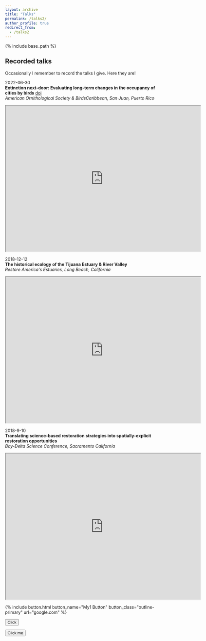 ```yaml
---
layout: archive
title: "Talks"
permalink: /talks2/
author_profile: true
redirect_from:
  - /talks2
---
```


{% include base_path %}

## Recorded talks

Occasionally I remember to record the talks I give. Here they are!

2022-06-30  
**Extinction next-door: Evaluating long-term changes in the occupancy of cities by birds** [doi](https://doi.org/10.5281/zenodo.7059491)  
*American Ornithological Society & BirdsCaribbean, San Juan, Puerto Rico*  
<iframe src="https://drive.google.com/file/d/17wn1oFZ4TNNZkaj2Xmyz39pND1os8C6S/preview" width="640" height="480" allow="autoplay"></iframe>  

2018-12-12  
**The historical ecology of the Tijuana Estuary & River Valley**  
*Restore America's Estuaries, Long Beach, California*  
<iframe src="https://drive.google.com/file/d/1BtJYkuLoWEMlz00dXuVZYOZbtq1_V1-T/preview" width="640" height="480" allow="autoplay"></iframe>  

2018-9-10  
**Translating science-based restoration strategies into spatially-explicit restoration opportunities**  
*Bay-Delta Science Conference, Sacramento California*  
<iframe src="https://drive.google.com/file/d/1HCjS24jJr5qcf9GeiOAqUkWcEfyXNJ7B/preview" width="640" height="480" allow="autoplay"></iframe>  

{% include button.html button_name="My1 Button" button_class="outline-primary" url="google.com" %}

<button onclick="window.location.href='https://bing.com';">Click</button>  

<form action="https://stackoverflow.com/" method="get" target="_blank"><button type="submit">Click me</button></form>